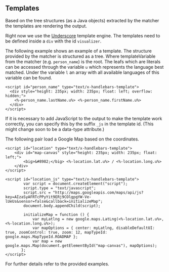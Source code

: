 Templates
---------

Based on the tree structures (as a Java objects) extracted by the matcher the templates are rendering the output.

Right now we use the [Underscore](http://underscorejs.org/#template) template engine. The templates need to be defined inside a `div` with the id `visualizer`.

The following example shows an example of a template. The structure provided by the matcher is structured as a tree. Where templateVariable from the matcher (e.g. `person_name`) is the root. The leafs which are literals can be accessed through the variable `u` which represents the language best matched. Under the variable `l` an array with all available languages of this variable can be found.

    <script id="person_name" type="text/x-handlebars-template">
      <div style="height: 235px; width: 235px; float: left; overflow: hidden;">
        <%-person_name.lastName.u%> <%-person_name.firstName.u%>
      </div>
    </script>

If it is necessary to add JavaScript to the output to make the template work correctly, you can specify this by the suffix `_js` in the template id. (This might change soon to be a data-type attribute.)

The following pair load a Google Map based on the coordinates.

    <script id="location" type="text/x-handlebars-template">
        <div id="map-canvas" style="height: 235px; width: 235px; float: left;">
            <big>&#8982;</big> <%-location.lat.u%> / <%-location.long.u%>
        </div>
    </script>

    <script id="location_js" type="text/x-handlebars-template">
            var script = document.createElement("script");
            script.type = "text/javascript";
            script.src = "http://maps.googleapis.com/maps/api/js?key=AIzaSyAFRTcPPyYit9ERj9COlgpgYW-Ve-lUeUs&sensor=false&callback=initializeMap";
            document.body.appendChild(script);
       
            initializeMap = function () {
                var myLatlng = new google.maps.LatLng(<%-location.lat.u%>, <%-location.long.u%>);
                var mapOptions = { center: myLatlng, disableDefaultUI: true, zoomControl: true, zoom: 12, mapTypeId: google.maps.MapTypeId.ROADMAP };
                var map = new google.maps.Map(document.getElementById("map-canvas"), mapOptions);
           };
    </script>

For further details refer to the provided examples.

